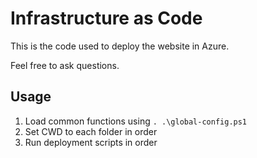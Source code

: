 # Infrastructure as Code

This is the code used to deploy the website in Azure.

Feel free to ask questions.

## Usage

1. Load common functions using `. .\global-config.ps1`
1. Set CWD to each folder in order
1. Run deployment scripts in order